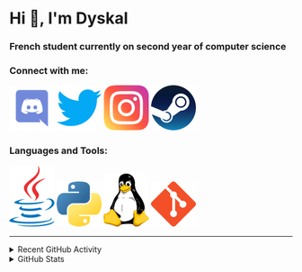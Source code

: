 # Hi 👋, I'm Dyskal

### French student currently on second year of computer science

### Connect with me:

![Discord](./images/discord.svg "Dyskal#9636")
[![Twitter](./images/twitter.svg "@dyskal")](https://twitter.com/dyskal)
[![Instagram](./images/insta.svg "@dyskal")](https://instagram.com/dyskal)
[![Steam](./images/steam.svg "dyskal")](https://steamcommunity.com/id/dyskal/)

### Languages and Tools:

[![Java](./images/java.svg)](https://www.oracle.com/java/)
[![Python](./images/python.svg)](https://www.python.org/)
![Linux](./images/linux.svg)
[![Git](./images/git.svg)](https://git-scm.com/)

---

<details>
<summary>Recent GitHub Activity</summary>

<!--START_SECTION:activity-->


1. 🎉 Merged PR [#14](https://github.com/Dyskal/AutoQuery/pull/14) in [Dyskal/AutoQuery](https://github.com/Dyskal/AutoQuery)
2. 🎉 Merged PR [#67](https://github.com/Dyskal/TwitchPlayerOpener/pull/67) in [Dyskal/TwitchPlayerOpener](https://github.com/Dyskal/TwitchPlayerOpener)
3. 🎉 Merged PR [#49](https://github.com/Dyskal/DiscordRP/pull/49) in [Dyskal/DiscordRP](https://github.com/Dyskal/DiscordRP)
4. 🎉 Merged PR [#66](https://github.com/Dyskal/TwitchPlayerOpener/pull/66) in [Dyskal/TwitchPlayerOpener](https://github.com/Dyskal/TwitchPlayerOpener)
5. 💪 Opened PR [#8](https://github.com/jaredhan418/vuetify-toast-snackbar-ng/pull/8) in [jaredhan418/vuetify-toast-snackbar-ng](https://github.com/jaredhan418/vuetify-toast-snackbar-ng)
5. 🎉 Merged PR [#16](https://github.com/Dyskal/DiscordRP/pull/16) in [Dyskal/DiscordRP](https://github.com/Dyskal/DiscordRP)
6. 🎉 Merged PR [#17](https://github.com/Dyskal/TwitchPlayerOpener/pull/17) in [Dyskal/TwitchPlayerOpener](https://github.com/Dyskal/TwitchPlayerOpener)

<!--END_SECTION:activity-->

</details>

<details>
<summary>GitHub Stats</summary>

![GitHub Stats](https://github-readme-stats.vercel.app/api/top-langs?username=dyskal&show_icons=true&locale=en&layout=compact&card_width=445&langs_count=10&hide_borders=true)
![GitHub Stats](https://github-readme-stats.vercel.app/api?username=dyskal&show_icons=true&locale=en&include_all_commits=true&hide_borders=true)
</details>

